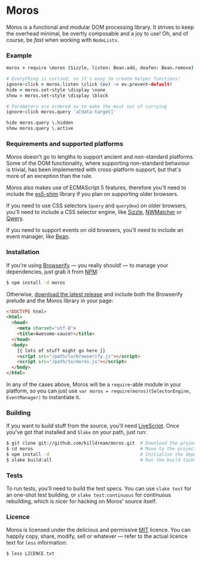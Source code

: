 Moros
=====

Moros is a functional and modular DOM processing library. It strives to
keep the overhead minimal, be overtly composable and a joy to use! Oh,
and of course, be *fast* when working with `NodeLists`.


### Example

```coffee
moros = require \moros (Sizzle, listen: Bean.add, deafen: Bean.remove)

# Everything is curried, so it's easy to create helper functions!
ignore-click = moros.listen \click (ev) -> ev.prevent-default!
hide = moros.set-style \display \none
show = moros.set-style \display \block

# Parameters are ordered as to make the most out of currying
ignore-click moros.query 'a[data-target]'

hide moros.query \.hidden
show moros.query \.active
```


### Requirements and supported platforms

Moros doesn't go to lengths to support ancient and non-standard platforms. Some
of the DOM functionality, where supporting non-standard behaviour is trivial,
has been implemented with cross-platform support, but that's more of an
exception than the rule.

Moros also makes use of ECMAScript 5 features, therefore you'll need to include
the [es5-shim][] library if you plan on supporting older browsers.

If you need to use CSS selectors (`query` and `queryOne`) on older browsers,
you'll need to include a CSS selector engine, like [Sizzle][], [NWMatcher][] or
[Qwery][].

If you need to support events on old browsers, you'll need to include an event
manager, like [Bean][].


### Installation

If you're using [Browserify][] — you really should! — to manage your
dependencies, just grab it from [NPM][]:

```bash
$ npm install -d moros
```

Otherwise, [download the latest release][] and include both the Browserify
prelude and the Moros library in your page:

```html
<!DOCTYPE html>
<html>
  <head>
    <meta charset="utf-8">
    <title>Awesome-sauce!</title>
  </head>
  <body>
    {{ lots of stuff might go here }}
    <script src="/path/to/browserify.js"></script>
    <script src="/path/to/moros.js"></script>
  </body>
</html>
```

In any of the cases above, Moros will be a `require`-able module in your
platform, so you can just use `var moros = require(moros)(SelectorEngine,
EventManager)` to instantiate it.


### Building

If you want to build stuff from the source, you'll need [LiveScript][]. Once
you've got that installed and `Slake` on your path, just run:

```bash
$ git clone git://github.com/killdream/moros.git  # Download the project
$ cd moros                                        # Move to the project folder
$ npm install -d                                  # Initialise the dependencies
$ slake build:all                                 # Run the build tasks
```


### Tests

To run tests, you'll need to build the test specs. You can use `slake test` for
an one-shot test building, or `slake test:continuous` for continuous
rebuilding, which is nicer for hacking on Moros' source itself.


### Licence

Moros is licensed under the delicious and permissive [MIT][] licence. You can
happily copy, share, modify, sell or whatever — refer to the actual licence
text for `less` information:

```bash
$ less LICENCE.txt
```


[download the latest release]: https://github.com/downloads/killdream/moros/moros-0.3.1.tar.gz

[es5-shim]: https://github.com/kriskowal/es5-shim/
[Sizzle]: http://sizzlejs.com/
[NWMatcher]: http://javascript.nwbox.com/NWMatcher/
[Qwery]: https://github.com/ded/qwery
[Bean]: https://github.com/fat/bean
[Browserify]: https://github.com/substack/node-browserify
[NPM]: http://npmjs.org/
[LiveScript]: http://gkz.github.com/LiveScript/
[MIT]: https://raw.github.com/killdream/moros/master/LICENCE.txt
